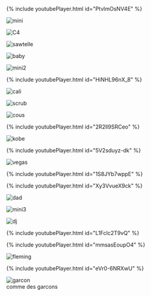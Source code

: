 {% include youtubePlayer.html id="PtvlmOsNV4E" %}<br>

![mini](./pics/mini.jpeg)

![C4](./pics/C4-abstract.png)

![sawtelle](./pics/sawtelle.jpeg)

![baby](./pics/baby.jpeg)

![mini2](./pics/mini2.jpeg)

{% include youtubePlayer.html id="HiNHL96nX_8" %}<br>

![cali](./pics/cali.jpeg)

![scrub](./pics/scrub.jpeg)

![cous](./pics/cous.jpeg)

{% include youtubePlayer.html id="2R2ll9SRCeo" %}<br>

![kobe](./pics/kobe.jpeg)

{% include youtubePlayer.html id="5V2sduyz-dk" %}<br>

![vegas](./pics/vegas.jpeg)

{% include youtubePlayer.html id="1S8JYb7wppE" %}<br>

{% include youtubePlayer.html id="Xy3VvueX9ck" %}<br>

![dad](./pics/dad.jpeg)

![mini3](./pics/mini3.jpeg)

![dj](./pics/dj.jpeg)

{% include youtubePlayer.html id="L1Fclc2T9vQ" %}<br>

{% include youtubePlayer.html id="mmsasEoupO4" %}<br>

![fleming](./pics/fleming.jpeg)

{% include youtubePlayer.html id="eVr0-6NRXwU" %}<br>

![garcon](./pics/garcon.jpg)<br>
comme des garcons 
